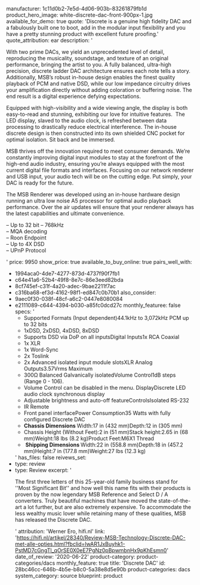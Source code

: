 manufacturer: 1c11d0b2-7e5d-4d06-903b-83261879fb1d
product_hero_image: white-discrete-dac-front-900px-1.jpg
available_for_demo: true
quote: 'Discrete is a genuine high fidelity DAC and a fabulously built one to boot, add in the modular input flexibility and you have a pretty stunning product with excellent future proofing.'
quote_attribution: ear
description: '<p>With two prime DACs, we yield an unprecedented level of detail, reproducing the musicality, soundstage, and texture of an original performance, bringing the artist to you. A fully balanced, ultra-high precision, discrete ladder DAC architecture ensures each note tells a story. Additionally, MSB’s robust in-house design enables the finest quality playback of PCM and native DSD, while our low impedance circuitry drives your amplification directly without adding coloration or buffering noise. The end result is a digital experience defying expectations.</p><p>Equipped with high-visibility and a wide viewing angle, the display is both easy-to-read and stunning, exhibiting our love for intuitive features. &nbsp;The LED display, slaved to the audio clock, is refreshed between data processing to drastically reduce electrical interference. The in-house discrete design is then constructed into its own shielded CNC pocket for optimal isolation. Sit back and be immersed.</p><p>MSB thrives off the innovation required to meet consumer demands. We’re constantly improving digital input modules to stay at the forefront of the high-end audio industry, ensuring you’re always equipped with the most current digital file formats and interfaces. Focusing on our network renderer and USB input, your audio tech will be on the cutting edge. Put simply, your DAC is ready for the future.</p><p>The MSB Renderer was developed using an in-house hardware design running an ultra low noise A5 processor for optimal audio playback performance. Over the air updates will ensure that your renderer always has the latest capabilities and ultimate convenience.</p><p>– Up to 32 bit – 768kHz<br>– MQA decoding<br>– Roon Endpoint<br>– Up to 4X DSD<br>– UPnP Protocol</p>'
price: 9950
show_price: true
available_to_buy_online: true
pairs_well_with:
  - 1994aca0-4de7-4277-873d-4737f90f7fb1
  - c64e41a6-52b4-49f8-8e7c-86e3eed82bda
  - 8cf745ef-c31f-4a20-adec-9bae2211f7ac
  - c316ba68-ef3d-4162-98f1-ed847c0b70b1
also_consider:
  - 9aec0f30-038f-48cf-a6c2-0447e8080084
  - e2111089-c644-4394-b030-a85fc0dcd27c
monthly_featuree: false
specs: '<ul><li>Supported Formats (Input dependent)44.1kHz to 3,072kHz PCM up to 32 bits<br></li><li>1xDSD, 2xDSD, 4xDSD, 8xDSD<br></li><li>Supports DSD via DoP on all inputsDigital Inputs1x RCA Coaxial<br></li><li>1x XLR<br></li><li>1x Word-Sync<br></li><li>2x Toslink<br></li><li>2x Advanced isolated input module slotsXLR Analog Outputs3.57Vrms Maximum&nbsp;<br></li><li>300Ω Balanced Galvanically isolatedVolume Control1dB steps (Range 0 - 106).&nbsp;<br></li><li>Volume Control can be disabled in the menu. DisplayDiscrete LED audio clock synchronous display<br></li><li>Adjustable brightness and auto-off featureControlsIsolated RS-232<br></li><li>IR Remote<br></li><li>Front panel interfacePower Consumption35 Watts with fully configured Discrete DAC&nbsp;</li><li><b>Chassis Dimensions&nbsp;</b>Width:17 in (432 mm)Depth:12 in (305 mm)<br></li><li>Chassis Height (Without Feet):2 in (51 mm)Stack height:2.65 in (68 mm)Weight:18 lbs (8.2 kg)Product Feet:M6X1 Thread</li><li>&nbsp;<b>Shipping Dimensions&nbsp;</b>Width:22 in (558.8 mm)Depth:18 in (457.2 mm)Height:7 in (177.8 mm)Weight:27 lbs (12.3 kg)<br></li></ul>'
has_files: false
reivews_set:
  -
    type: review
  -
    type: Review
    excerpt: '<p>The first three letters of this 25-year-old family business stand for ''Most Significant Bit'' and how well this name fits with their products is proven by the now legendary MSB Reference and Select D / A converters.&nbsp;Truly beautiful machines that have moved the state-of-the-art a lot further, but are also extremely expensive.&nbsp;To accommodate the less wealthy music lover while retaining many of these qualities, MSB has released the Discrete DAC.</p>'
    attribution: 'Werner Ero, hifi.nl'
    link: 'https://hifi.nl/artikel/28340/Review-MSB-Technology-Discrete-DAC-met-alle-opties.html?fbclid=IwAR1JxBuyhk1-PstMD7cGngTl_qOrSE0X0eE7PgNz0pBpwmbnHx9pKhEsmn0'
    date_of_review: '2020-06-22'
product-category: product-categories/dacs
monthly_feature: true
title: 'Discrete DAC'
id: 28bc46cc-646b-4b5e-b8c0-5a38e8d5e90b
product-categories: dacs
system_category: source
blueprint: product

